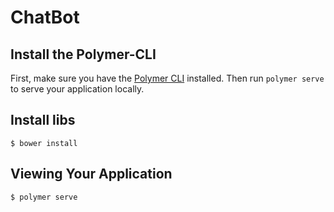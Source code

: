 # ChatBot



## Install the Polymer-CLI

First, make sure you have the [Polymer CLI](https://www.npmjs.com/package/polymer-cli) installed. Then run `polymer serve` to serve your application locally.

## Install libs 

```
$ bower install
```


## Viewing Your Application

```
$ polymer serve
```
